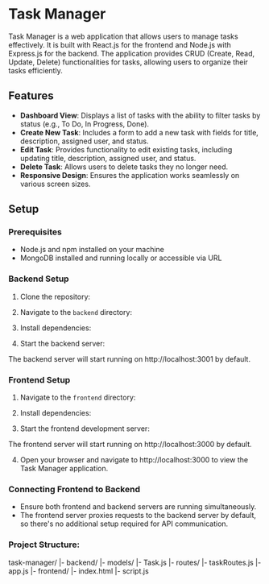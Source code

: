 # Task Manager

Task Manager is a web application that allows users to manage tasks effectively. It is built with React.js for the frontend and Node.js with Express.js for the backend. The application provides CRUD (Create, Read, Update, Delete) functionalities for tasks, allowing users to organize their tasks efficiently.

## Features

- **Dashboard View**: Displays a list of tasks with the ability to filter tasks by status (e.g., To Do, In Progress, Done).
- **Create New Task**: Includes a form to add a new task with fields for title, description, assigned user, and status.
- **Edit Task**: Provides functionality to edit existing tasks, including updating title, description, assigned user, and status.
- **Delete Task**: Allows users to delete tasks they no longer need.
- **Responsive Design**: Ensures the application works seamlessly on various screen sizes.

## Setup

### Prerequisites

- Node.js and npm installed on your machine
- MongoDB installed and running locally or accessible via URL

### Backend Setup

1. Clone the repository:
2. Navigate to the `backend` directory:

3. Install dependencies:


4. Start the backend server:


The backend server will start running on http://localhost:3001 by default.

### Frontend Setup

1. Navigate to the `frontend` directory:

2. Install dependencies:


3. Start the frontend development server:


The frontend server will start running on http://localhost:3000 by default.

4. Open your browser and navigate to http://localhost:3000 to view the Task Manager application.

### Connecting Frontend to Backend

- Ensure both frontend and backend servers are running simultaneously.
- The frontend server proxies requests to the backend server by default, so there's no additional setup required for API communication.

### Project Structure:

task-manager/
  |- backend/
       |- models/
            |- Task.js
       |- routes/
            |- taskRoutes.js
       |- app.js
  |- frontend/
       |- index.html
       |- script.js




